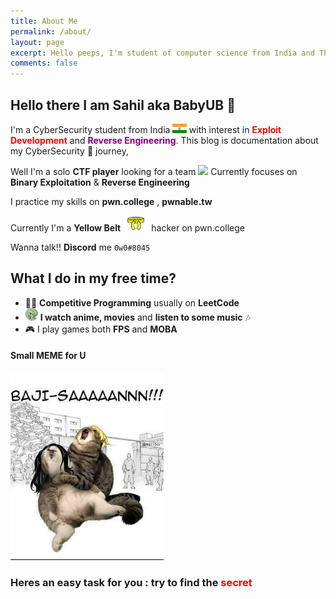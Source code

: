 ```yaml
---
title: About Me
permalink: /about/
layout: page
excerpt: Hello peeps, I'm student of computer science from India and This blog is documentation about my CyberSecurity Journey.
comments: false
---
```


## Hello there I am Sahil aka BabyUB 🖖

I'm a CyberSecurity student from India <img height="15" src="/assets/img/India.png"> with interest in <strong style="color: red">Exploit Development</strong> and <strong style="color: purple">Reverse Engineering</strong>. This blog is documentation about my CyberSecurity 🎒 journey, 

Well I'm a solo **CTF player** looking for a team <img height="25" src="https://ctftime.org/media/team/favicon_5.ico"> Currently focuses on **Binary Exploitation** & **Reverse Engineering**

I practice my skills on **pwn.college** , **pwnable.tw**

Currently I'm a **Yellow Belt** <img height="25" src="/assets/img/belt.png"> hacker on pwn.college

Wanna talk!! **Discord** me `0w0#8045`

## What I do in my free time?
* 👨‍💻 **Competitive Programming** usually on **LeetCode** 
* <img height="20" src="/assets/img/gardevoir.png"> **I watch anime, movies** and **listen to some music** 🎶
* 🎮 I play games both **FPS** and **MOBA**

#### Small MEME for U
<img height="300" src="/assets/img/meme.jpg">

### Heres an easy task for you : try to find the <span style="color:red">secret</span>
